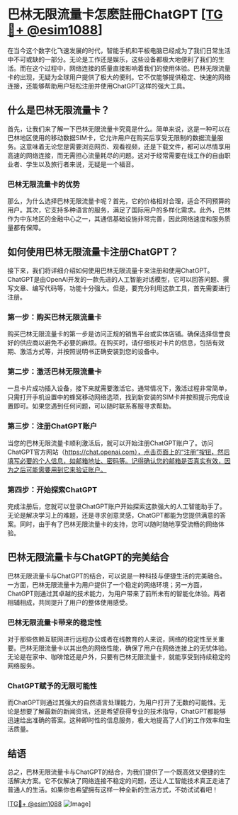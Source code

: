 # 巴林无限流量卡怎麽註冊ChatGPT [[TG💪+ @esim1088](https://t.me/s/esim1088)]

在当今这个数字化飞速发展的时代，智能手机和平板电脑已经成为了我们日常生活中不可或缺的一部分。无论是工作还是娱乐，这些设备都极大地便利了我们的生活。而在这个过程中，网络连接的质量直接影响着我们的使用体验。巴林无限流量卡的出现，无疑为全球用户提供了极大的便利。它不仅能够提供稳定、快速的网络连接，还能够帮助用户轻松注册并使用ChatGPT这样的强大工具。

## 什么是巴林无限流量卡？

首先，让我们来了解一下巴林无限流量卡究竟是什么。简单来说，这是一种可以在巴林地区使用的移动数据SIM卡，它允许用户在购买后享受无限制的数据流量服务。这意味着无论您是需要浏览网页、观看视频，还是下载文件，都可以尽情享用高速的网络连接，而无需担心流量耗尽的问题。这对于经常需要在线工作的自由职业者、学生以及旅行者来说，无疑是一个福音。

### 巴林无限流量卡的优势

那么，为什么选择巴林无限流量卡呢？首先，它的价格相对合理，适合不同预算的用户。其次，它支持多种语言的服务，满足了国际用户的多样化需求。此外，巴林作为中东地区的金融中心之一，其通信基础设施非常完善，因此网络速度和服务质量都有保障。

## 如何使用巴林无限流量卡注册ChatGPT？

接下来，我们将详细介绍如何使用巴林无限流量卡来注册和使用ChatGPT。ChatGPT是由OpenAI开发的一款先进的人工智能对话模型，它可以回答问题、撰写文章、编写代码等，功能十分强大。但是，要充分利用这款工具，首先需要进行注册。

### 第一步：购买巴林无限流量卡

购买巴林无限流量卡的第一步是访问正规的销售平台或实体店铺。确保选择信誉良好的供应商以避免不必要的麻烦。在购买时，请仔细核对卡片的信息，包括有效期、激活方式等，并按照说明书正确安装到您的设备中。

### 第二步：激活巴林无限流量卡

一旦卡片成功插入设备，接下来就需要激活它。通常情况下，激活过程非常简单，只需打开手机设置中的蜂窝移动网络选项，找到新安装的SIM卡并按照提示完成设置即可。如果您遇到任何问题，可以随时联系客服寻求帮助。

### 第三步：注册ChatGPT账户

当您的巴林无限流量卡顺利激活后，就可以开始注册ChatGPT账户了。访问ChatGPT官方网站（https://chat.openai.com），点击页面上的“注册”按钮，然后填写必要的个人信息，如邮箱地址、密码等。记得确认您的邮箱是否真实有效，因为之后可能需要用到它来验证账户。

### 第四步：开始探索ChatGPT

完成注册后，您就可以登录ChatGPT账户开始探索这款强大的人工智能助手了。无论是解决学习上的难题，还是寻求创意灵感，ChatGPT都能为您提供满意的答案。同时，由于有了巴林无限流量卡的支持，您可以随时随地享受流畅的网络体验。

## 巴林无限流量卡与ChatGPT的完美结合

巴林无限流量卡与ChatGPT的结合，可以说是一种科技与便捷生活的完美融合。一方面，巴林无限流量卡为用户提供了一个稳定的网络环境；另一方面，ChatGPT则通过其卓越的技术能力，为用户带来了前所未有的智能化体验。两者相辅相成，共同提升了用户的整体使用感受。

### 巴林无限流量卡带来的稳定性

对于那些依赖互联网进行远程办公或者在线教育的人来说，网络的稳定性至关重要。巴林无限流量卡以其出色的网络性能，确保了用户在网络连接上的无忧体验。无论是在家中、咖啡馆还是户外，只要有巴林无限流量卡，就能享受到持续稳定的网络服务。

### ChatGPT赋予的无限可能性

而ChatGPT则通过其强大的自然语言处理能力，为用户打开了无数的可能性。无论是想要了解最新的新闻资讯，还是希望获得专业的技术指导，ChatGPT都能够迅速给出准确的答案。这种即时性的信息服务，极大地提高了人们的工作效率和生活质量。

## 结语

总之，巴林无限流量卡与ChatGPT的结合，为我们提供了一个既高效又便捷的生活解决方案。它不仅解决了网络连接不稳定的问题，还让人工智能技术真正走进了普通人的生活。如果你也希望拥有这样一种全新的生活方式，不妨试试看吧！

[[TG💪+ @esim1088](https://t.me/s/esim1088) ![Image](https://i.postimg.cc/4NQfJmqS/Snipaste-2025-05-13-00-14-12.png)]